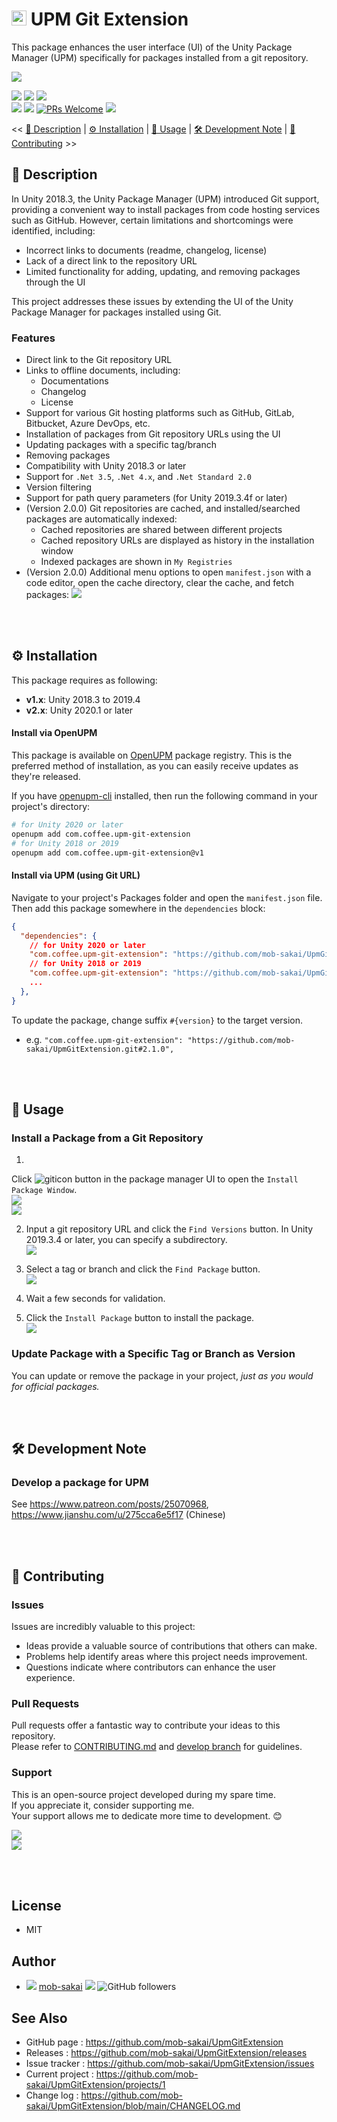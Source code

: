 # <img src="https://git-scm.com/images/logos/downloads/Git-Icon-1788C.svg" height="24px" > UPM Git Extension

This package enhances the user interface (UI) of the Unity Package Manager (UPM) specifically for packages installed
from a git repository.

![](https://user-images.githubusercontent.com/12690315/60764681-20c28380-a0c9-11e9-9c3c-75e3d4e0279e.png)

[![](https://img.shields.io/npm/v/com.coffee.upm-git-extension?label=openupm&registry_uri=https://package.openupm.com)](https://openupm.com/packages/com.coffee.upm-git-extension/)
[![](https://img.shields.io/github/v/release/mob-sakai/UpmGitExtension?include_prereleases)](https://github.com/mob-sakai/UpmGitExtension/releases)
[![](https://img.shields.io/github/license/mob-sakai/UpmGitExtension.svg)](https://github.com/mob-sakai/UpmGitExtension/blob/main/LICENSE.txt)  
![](https://img.shields.io/badge/Unity-2018.3+-57b9d3.svg?style=flat&logo=unity)
![](https://github.com/mob-sakai/UpmGitExtension/actions/workflows/test.yml/badge.svg?branch=develop)
[![PRs Welcome](https://img.shields.io/badge/PRs-welcome-orange.svg)](http://makeapullrequest.com)
[![](https://img.shields.io/twitter/follow/mob_sakai.svg?label=Follow&style=social)](https://twitter.com/intent/follow?screen_name=mob_sakai)

<< [📝 Description](#-description) | [⚙ Installation](#-installation) | [🚀 Usage](#-usage) | [🛠 Development Note](#-development-note) | [🤝 Contributing](#-contributing) >>

## 📝 Description

In Unity 2018.3, the Unity Package Manager (UPM) introduced Git support, providing a convenient way to install packages
from code hosting services such as GitHub. However, certain limitations and shortcomings were identified, including:

- Incorrect links to documents (readme, changelog, license)
- Lack of a direct link to the repository URL
- Limited functionality for adding, updating, and removing packages through the UI

This project addresses these issues by extending the UI of the Unity Package Manager for packages installed using Git.

### Features

- Direct link to the Git repository URL
- Links to offline documents, including:
    - Documentations
    - Changelog
    - License
- Support for various Git hosting platforms such as GitHub, GitLab, Bitbucket, Azure DevOps, etc.
- Installation of packages from Git repository URLs using the UI
- Updating packages with a specific tag/branch
- Removing packages
- Compatibility with Unity 2018.3 or later
- Support for `.Net 3.5`, `.Net 4.x`, and `.Net Standard 2.0`
- Version filtering
- Support for path query parameters (for Unity 2019.3.4f or later)
- (Version 2.0.0) Git repositories are cached, and installed/searched packages are automatically indexed:
    - Cached repositories are shared between different projects
    - Cached repository URLs are displayed as history in the installation window
    - Indexed packages are shown in `My Registries`
- (Version 2.0.0) Additional menu options to open `manifest.json` with a code editor, open the cache directory, clear
  the cache, and fetch packages:
  ![](https://user-images.githubusercontent.com/12690315/169232173-943ee8cf-9d18-435d-aea2-3fdd16538cf7.png)

<br><br>

## ⚙ Installation

This package requires as following:

- **v1.x**: Unity 2018.3 to 2019.4
- **v2.x**: Unity 2020.1 or later

#### Install via OpenUPM

This package is available on [OpenUPM](https://openupm.com) package registry.
This is the preferred method of installation, as you can easily receive updates as they're released.

If you have [openupm-cli](https://github.com/openupm/openupm-cli) installed, then run the following command in your
project's directory:

```sh
# for Unity 2020 or later
openupm add com.coffee.upm-git-extension
# for Unity 2018 or 2019
openupm add com.coffee.upm-git-extension@v1 
```

#### Install via UPM (using Git URL)

Navigate to your project's Packages folder and open the `manifest.json` file. Then add this package somewhere in
the `dependencies` block:

```json
{
  "dependencies": {
    // for Unity 2020 or later
    "com.coffee.upm-git-extension": "https://github.com/mob-sakai/UpmGitExtension.git",
    // for Unity 2018 or 2019
    "com.coffee.upm-git-extension": "https://github.com/mob-sakai/UpmGitExtension.git#v1",
    ...
  },
}
```

To update the package, change suffix `#{version}` to the target version.

* e.g. `"com.coffee.upm-git-extension": "https://github.com/mob-sakai/UpmGitExtension.git#2.1.0",`

<br><br>

## 🚀 Usage

### Install a Package from a Git Repository

1.
Click ![giticon](https://user-images.githubusercontent.com/12690315/60764763-7fd4c800-a0ca-11e9-957b-ca68e3ca6123.png)
button in the package manager UI to open the `Install Package Window`.  
![](https://user-images.githubusercontent.com/12690315/60766233-dbf71680-a0e1-11e9-8303-fbd790e9e35b.png)  
![](https://user-images.githubusercontent.com/12690315/60764768-91b66b00-a0ca-11e9-9ccd-9fef88c77d5e.png)

2. Input a git repository URL and click the `Find Versions` button. In Unity 2019.3.4 or later, you can specify a
   subdirectory.  
   ![](https://user-images.githubusercontent.com/12690315/60766258-4314cb00-a0e2-11e9-91f8-3aad514450bc.png)

3. Select a tag or branch and click the `Find Package` button.  
   ![](https://user-images.githubusercontent.com/12690315/60766257-4314cb00-a0e2-11e9-8b2e-23efc50ded72.png)

4. Wait a few seconds for validation.

5. Click the `Install Package` button to install the package.  
   ![](https://user-images.githubusercontent.com/12690315/60766259-4314cb00-a0e2-11e9-9b89-0bc0d4f71517.png)

### Update Package with a Specific Tag or Branch as Version

You can update or remove the package in your project, _just as you would for official packages._

<br><br>

## 🛠 Development Note

### Develop a package for UPM

See https://www.patreon.com/posts/25070968, https://www.jianshu.com/u/275cca6e5f17 (Chinese)

<br><br>

## 🤝 Contributing

### Issues

Issues are incredibly valuable to this project:

- Ideas provide a valuable source of contributions that others can make.
- Problems help identify areas where this project needs improvement.
- Questions indicate where contributors can enhance the user experience.

### Pull Requests

Pull requests offer a fantastic way to contribute your ideas to this repository.  
Please refer to [CONTRIBUTING.md](https://github.com/mob-sakai/UpmGitExtension/tree/develop/CONTRIBUTING.md) and [develop branch](https://github.com/mob-sakai/UpmGitExtension/tree/develop) for guidelines.

### Support

This is an open-source project developed during my spare time.  
If you appreciate it, consider supporting me.  
Your support allows me to dedicate more time to development. 😊

[![](https://user-images.githubusercontent.com/12690315/50731629-3b18b480-11ad-11e9-8fad-4b13f27969c1.png)](https://www.patreon.com/join/2343451?)  
[![](https://user-images.githubusercontent.com/12690315/66942881-03686280-f085-11e9-9586-fc0b6011029f.png)](https://github.com/users/mob-sakai/sponsorship)

<br><br>

## License

* MIT

## Author

* ![](https://user-images.githubusercontent.com/12690315/96986908-434a0b80-155d-11eb-8275-85138ab90afa.png) [mob-sakai](https://github.com/mob-sakai) [![](https://img.shields.io/twitter/follow/mob_sakai.svg?label=Follow&style=social)](https://twitter.com/intent/follow?screen_name=mob_sakai) ![GitHub followers](https://img.shields.io/github/followers/mob-sakai?style=social)

## See Also

- GitHub page : https://github.com/mob-sakai/UpmGitExtension
- Releases : https://github.com/mob-sakai/UpmGitExtension/releases
- Issue tracker : https://github.com/mob-sakai/UpmGitExtension/issues
- Current project : https://github.com/mob-sakai/UpmGitExtension/projects/1
- Change log : https://github.com/mob-sakai/UpmGitExtension/blob/main/CHANGELOG.md
